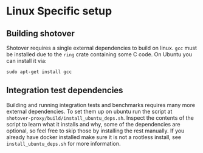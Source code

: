 # Linux Specific setup

## Building shotover

Shotover requires a single external dependencies to build on linux.
`gcc` must be installed due to the `ring` crate containing some C code.
On Ubuntu you can install it via:

```shell
sudo apt-get install gcc
```

## Integration test dependencies

Building and running integration tests and benchmarks requires many more external dependencies.
To set them up on ubuntu run the script at `shotover-proxy/build/install_ubuntu_deps.sh`.
Inspect the contents of the script to learn what it installs and why, some of the dependencies are optional, so feel free to skip those by installing the rest manually.
If you already have docker installed make sure it is not a rootless install, see `install_ubuntu_deps.sh` for more information.
